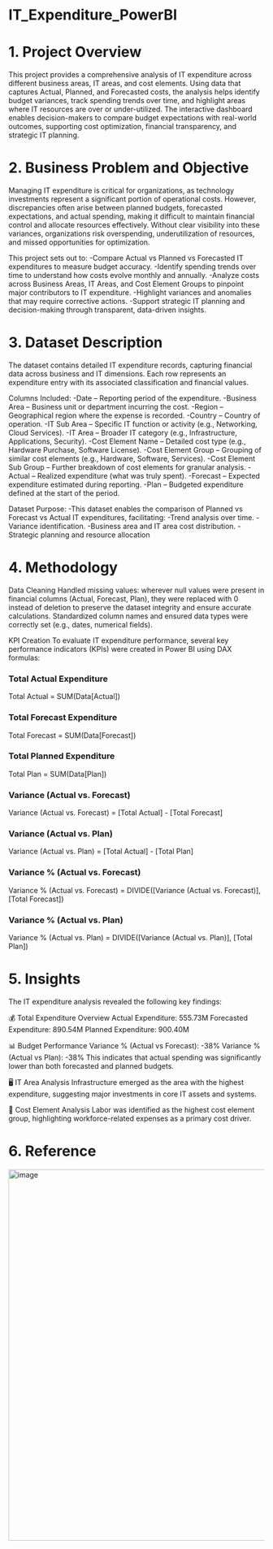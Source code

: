 # IT_Expenditure_PowerBI
# 1. Project Overview
This project provides a comprehensive analysis of IT expenditure across different business areas, IT areas, and cost elements. Using data that captures Actual, Planned, and Forecasted costs, the analysis helps identify budget variances, track spending trends over time, and highlight areas where IT resources are over or under-utilized. The interactive dashboard enables decision-makers to compare budget expectations with real-world outcomes, supporting cost optimization, financial transparency, and strategic IT planning.

# 2. Business Problem and Objective
Managing IT expenditure is critical for organizations, as technology investments represent a significant portion of operational costs. However, discrepancies often arise between planned budgets, forecasted expectations, and actual spending, making it difficult to maintain financial control and allocate resources effectively. Without clear visibility into these variances, organizations risk overspending, underutilization of resources, and missed opportunities for optimization.

This project sets out to:
-Compare Actual vs Planned vs Forecasted IT expenditures to measure budget accuracy.
-Identify spending trends over time to understand how costs evolve monthly and annually.
-Analyze costs across Business Areas, IT Areas, and Cost Element Groups to pinpoint major contributors to IT expenditure.
-Highlight variances and anomalies that may require corrective actions.
-Support strategic IT planning and decision-making through transparent, data-driven insights.

# 3. Dataset Description
The dataset contains detailed IT expenditure records, capturing financial data across business and IT dimensions. Each row represents an expenditure entry with its associated classification and financial values.

Columns Included:
-Date – Reporting period of the expenditure.
-Business Area – Business unit or department incurring the cost.
-Region – Geographical region where the expense is recorded.
-Country – Country of operation.
-IT Sub Area – Specific IT function or activity (e.g., Networking, Cloud Services).
-IT Area – Broader IT category (e.g., Infrastructure, Applications, Security).
-Cost Element Name – Detailed cost type (e.g., Hardware Purchase, Software License).
-Cost Element Group – Grouping of similar cost elements (e.g., Hardware, Software, Services).
-Cost Element Sub Group – Further breakdown of cost elements for granular analysis.
-Actual – Realized expenditure (what was truly spent).
-Forecast – Expected expenditure estimated during reporting.
-Plan – Budgeted expenditure defined at the start of the period.

Dataset Purpose:
-This dataset enables the comparison of Planned vs Forecast vs Actual IT expenditures, facilitating:
-Trend analysis over time.
-Variance identification.
-Business area and IT area cost distribution.
-Strategic planning and resource allocation

# 4. Methodology
Data Cleaning
Handled missing values: wherever null values were present in financial columns (Actual, Forecast, Plan), they were replaced with 0 instead of deletion to preserve the dataset integrity and ensure accurate calculations.
Standardized column names and ensured data types were correctly set (e.g., dates, numerical fields).

KPI Creation
To evaluate IT expenditure performance, several key performance indicators (KPIs) were created in Power BI using DAX formulas:
### Total Actual Expenditure
Total Actual = SUM(Data[Actual])

### Total Forecast Expenditure
Total Forecast = SUM(Data[Forecast])

### Total Planned Expenditure
Total Plan = SUM(Data[Plan])

### Variance (Actual vs. Forecast)
Variance (Actual vs. Forecast) = [Total Actual] - [Total Forecast]

### Variance (Actual vs. Plan)
Variance (Actual vs. Plan) = [Total Actual] - [Total Plan]

### Variance % (Actual vs. Forecast)
Variance % (Actual vs. Forecast) = DIVIDE([Variance (Actual vs. Forecast)], [Total Forecast])

### Variance % (Actual vs. Plan)
Variance % (Actual vs. Plan) = DIVIDE([Variance (Actual vs. Plan)], [Total Plan])

# 5. Insights
The IT expenditure analysis revealed the following key findings:

💰 Total Expenditure Overview
Actual Expenditure: 555.73M
Forecasted Expenditure: 890.54M
Planned Expenditure: 900.40M

📊 Budget Performance
Variance % (Actual vs Forecast): -38%
Variance % (Actual vs Plan): -38%
This indicates that actual spending was significantly lower than both forecasted and planned budgets.

🖥 IT Area Analysis
Infrastructure emerged as the area with the highest expenditure, suggesting major investments in core IT assets and systems.

👷 Cost Element Analysis
Labor was identified as the highest cost element group, highlighting workforce-related expenses as a primary cost driver.

# 6. Reference
<img width="1476" height="731" alt="image" src="https://github.com/user-attachments/assets/21ae8f9e-99c4-4f44-a8f3-506580cae3db" />

